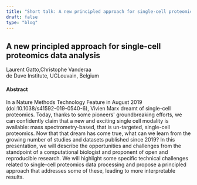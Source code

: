```yaml
---
title: "Short talk: A new principled approach for single-cell proteomics data analysis"
draft: false
type: "blog"
---
```


## A new principled approach for single-cell proteomics data analysis
Laurent Gatto,Christophe Vanderaa	
de Duve Institute, UCLouvain, Belgium	

#### Abstract

In a Nature Methods Technology Feature in August 2019 (doi:10.1038/s41592-019-0540-6), Vivien Marx dreamt of single-cell proteomics. Today, thanks to some pioneers' groundbreaking efforts, we can confidently claim that a new and exciting single cell modality is available: mass spectrometry-based, that is un-targeted, single-cell proteomics. Now that that dream has come true, what can we learn from the growing number of studies and datasets published since 2019? In this presentation, we will describe the opportunities and challenges from the standpoint of a computational biologist and proponent of open and reproducible research. We will highlight some specific technical challenges related to single-cell proteomics data processing and propose a principled approach that addresses some of these, leading to more interpretable results.

